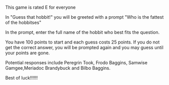 This game is rated E for everyone

In "Guess that hobbit!" you will be greeted with a prompt "Who is the fattest of the hobbitses"

In the prompt, enter the full name of the hobbit who best fits the question.

You have 100 points to start and each guess costs 25 points. If you do not get the correct answer, you will be prompted again and you may guess until your points are gone.

Potential responses include Peregrin Took, Frodo Baggins, Samwise Gamgee,Meriadoc Brandybuck and Bilbo Baggins.

Best of luck!!!!!!
